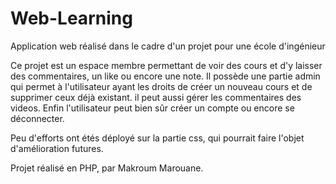 # Web-Learning

Application web réalisé dans le cadre d'un projet pour une école d'ingénieur

Ce projet est un espace membre permettant de voir des cours et d'y laisser des commentaires, un like ou encore une note. Il possède une partie admin qui permet
à l'utilisateur ayant les droits de créer un nouveau cours et de supprimer ceux déjà existant. il peut aussi gérer les commentaires des videos. Enfin l'utilisateur
peut bien sûr créer un compte ou encore se déconnecter.

Peu d'efforts ont étés déployé sur la partie css, qui pourrait faire l'objet d'amélioration futures.

Projet réalisé en PHP, par Makroum Marouane.
